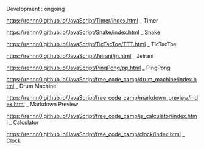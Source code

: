 Development : ongoing

https://rennn0.github.io/JavaScript/Timer/index.html _ Timer

https://rennn0.github.io/JavaScript/Snake/index.html _ Snake

https://rennn0.github.io/JavaScript/TicTacToe/TTT.html _ TicTacToe

https://rennn0.github.io/JavaScript/Jeirani/jn.html _ Jeirani

https://rennn0.github.io/JavaScript/PingPong/pp.html _ PingPong

https://rennn0.github.io/JavaScript/free_code_camp/drum_machine/index.html _ Drum Machine

https://rennn0.github.io/JavaScript/free_code_camp/markdown_preview/index.html _ Markdown Preview

https://rennn0.github.io/JavaScript/free_code_camp/js_calculator/index.html _ Calculator

https://rennn0.github.io/JavaScript/free_code_camp/clock/index.html _ Clock
